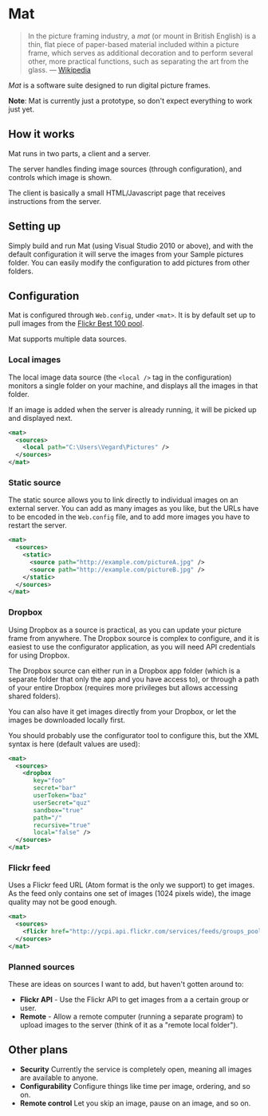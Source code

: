 # Mat

> In the picture framing industry, a *mat* (or mount in British English) is a thin, flat piece of paper-based material included within a picture frame, which serves as additional decoration and to perform several other, more practical functions, such as separating the art from the glass. — [Wikipedia][wikipedia]

*Mat* is a software suite designed to run digital picture frames.

**Note**: Mat is currently just a prototype, so don't expect everything to work just yet.

## How it works

Mat runs in two parts, a client and a server. 

The server handles finding image sources (through configuration), and controls which image is shown.

The client is basically a small HTML/Javascript page that receives instructions from the server.

## Setting up

Simply build and run Mat (using Visual Studio 2010 or above), and with the default configuration it will serve the images from your Sample pictures folder. You can easily modify the configuration to add pictures from other folders.

## Configuration

Mat is configured through `Web.config`, under `<mat>`.  It is by default set up to pull images from the [Flickr Best 100 pool](http://www.flickr.com/groups/best100only/pool/).

Mat supports multiple data sources.

### Local images

The local image data source (the `<local />` tag in the configuration) monitors a single folder on your machine, and displays all the images in that folder.

If an image is added when the server is already running, it will be picked up and displayed next.

```xml
<mat>
  <sources>
    <local path="C:\Users\Vegard\Pictures" />
  </sources>
</mat>
```

### Static source

The static source allows you to link directly to individual images on an external server. You can add as many images as you like, but the URLs have to be encoded in the `Web.config` file, and to add more images you have to restart the server.

```xml
<mat>
  <sources>
    <static>
      <source path="http://example.com/pictureA.jpg" />
      <source path="http://example.com/pictureB.jpg" />
    </static>
  </sources>
</mat>
```

### Dropbox

Using Dropbox as a source is practical, as you can update your picture frame from anywhere. The Dropbox source is complex to configure, and it is easiest to use the configurator application, as you will need API credentials for using Dropbox.

The Dropbox source can either run in a Dropbox app folder (which is a separate folder that only the app and you have access to), or through a path of your entire Dropbox (requires more privileges but allows accessing shared folders). 

You can also have it get images directly from your Dropbox, or let the images be downloaded locally first.

You should probably use the configurator tool to configure this, but the XML syntax is here (default values are used):

```xml
<mat>
  <sources>
    <dropbox 
       key="foo" 
       secret="bar" 
       userToken="baz" 
       userSecret="quz" 
       sandbox="true"
       path="/"
       recursive="true"
       local="false" />
  </sources>
</mat>
```

### Flickr feed

Uses a Flickr feed URL (Atom format is the only we support) to get images. As the feed only contains one set of images (1024 pixels wide), the image quality may not be good enough.

```xml
<mat>
  <sources>
    <flickr href="http://ycpi.api.flickr.com/services/feeds/groups_pool.gne?id=80641914@N00" />
  </sources>
</mat>
```

### Planned sources

These are ideas on sources I want to add, but haven't gotten around to:

* **Flickr API** - Use the Flickr API to get images from a a certain group or user.
* **Remote** -  Allow a remote computer (running a separate program) to upload images to the server (think of it as a "remote local folder").

## Other plans

* **Security** Currently the service is completely open, meaning all images are available to anyone.
* **Configurability** Configure things like time per image, ordering, and so on.
* **Remote control** Let you skip an image, pause on an image, and so on.

[wikipedia]: http://en.wikipedia.org/wiki/Mat_(picture_framing)